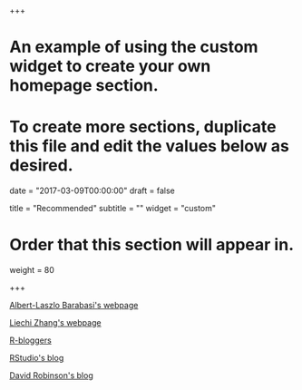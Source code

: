 +++
# An example of using the custom widget to create your own homepage section.
# To create more sections, duplicate this file and edit the values below as desired.

date = "2017-03-09T00:00:00"
draft = false

title = "Recommended"
subtitle = ""
widget = "custom"

# Order that this section will appear in.
weight = 80

+++

[Albert-Laszlo Barabasi's webpage](http://barabasi.com)

[Liechi Zhang's webpage](https://www.liechi.org/)

[R-bloggers](https://www.r-bloggers.com)

[RStudio's blog](https://blog.rstudio.org)

[David Robinson's blog](http://varianceexplained.org)



